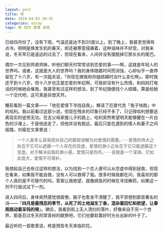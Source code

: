 ```yaml
---
layout: post
title: 柊
date: 2019-04-03 20:35
categories: essay
tags: 柊 四月 爱情 自我
---
```


已经四月份了，没有下雨，气温还是达不到20度以上，到了晚上，我甚至觉得有点冷。明明是焕发生机的春天，却还被寒意侵袭着，这种滋味并不好受。对我来说，冬天早已是遥远的过去了，但现在看来，人间并没有摆脱掉它那长长的尾巴。

偶尔一次见到师弟师妹，听他们聊天时常常谈到恋爱的事——啊，这就是年轻人的世界吗，或者，这就是大人的世界吗？我的身体随着时间而消蚀，心却似乎一直停留在了十八岁。有一次姐夫说，「你现在跟我和你姐结婚时没什么变化啊」，那时我还不到十八岁。但十八岁也正是恋爱的年纪啊，可我却没有什么热情，和妈妈打电话的时候她会催我，我甚至有过这样的想法，到了年纪随便找个人结婚，算是给她一个交代吧，这可真是异想天开。

睡前看到一篇文章——「他在爱情下寻找自我」，解读了厄普代克「兔子快跑」中的哈利。我以前看过这部小说，但现在残余的印象已经不多了，只记得哈利想要逃离现实的徒劳无功。在去父母家接儿子的路上，哈利突然希望明天能够醒在一片白色的沙滩上，于是他逃走了，但他并没有跑远，最后只是在遇到的情人和妻子之间摇摆。刘瑜在文章里说：

>一个人是多么容易把对自己的鄙视误解为对爱情的需要。······爱情的伟大之处在于它可以遮蔽一个人存在的空虚，爱情的渺小之处在于它只能遮蔽这个空虚。对于解决自我的渺小感，爱情只是伪币。······自我是一个深渊，它如此庞大，爱情不可填补。

我想起自己也有过这样的想法，以为找到一个恋人便可以从空虚中得到拯救，但现在看来，如果我不能自救，没有人可以救得了我。很多时候我都在问，我喜欢的那个人真的是不可替代的吗，答案让我绝望，就像病急的时候在寻找解药，如果这一剂不行就试试下一剂。

进入四月后，身体突然感觉很疲倦，脑子也愈发不清醒了，我不禁想到那首著名的诗——「**四月是最残忍的季节，从死了的土地滋生丁香，混杂着回忆和欲望，让春雨挑动着呆钝的根**」。确实，我看到街上无人清扫的落叶，好像来自于另一个世界，那是忍过冬天的常青树的献祭吧，它们也要趁着好时光长出新的叶子了。

最近听的一首歌里说，柊是预告冬天来临的花。

